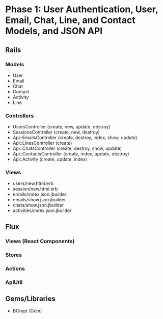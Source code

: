 # Phase 1: User Authentication, User, Email, Chat, Line, and Contact Models, and JSON API

## Rails
### Models
* User
* Email
* Chat
* Contact
* Activity
* Line

### Controllers
* UsersController (create, new, update, destroy)
* SessionsController (create, new, destroy)
* Api::EmailsController (create, destroy, index, show, update)
* Api::LinesController (create)
* Api::ChatsController (create, destroy, show, update)
* Api::ContactsController (create, index, update, destroy)
* Api::Activity (create, update, index)

### Views
* users/new.html.erb
* session/new.html.erb
* emails/index.json.jbuilder
* emails/show.json.jbuilder
* chats/show.json.jbuilder
* activities/index.json.jbuilder

## Flux
### Views (React Components)

### Stores

### Actions

### ApiUtil

## Gems/Libraries
* BCrypt (Gem)
